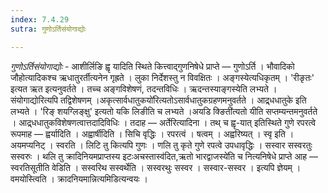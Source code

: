 ```yaml
---
index: 7.4.29
sutra: गुणोऽर्तिसंयोगाद्योः

---
```

_गुणोऽर्तिसंयोगाद्योः_ - आशीर्लिङि ह्वृ यादिति स्थिते कित्त्वाद्गुणनिषेधे प्राप्ते —  गुणोऽर्ति । भौवादिको जौहोत्यादिकश्च ऋधातुरर्तीत्यनेन गृह्रते । लुका निर्देशस्तु न विवक्षितः । अङ्गस्येत्यधिकृतम् । 'रीङृतः' इत्यत ऋत इत्यनुवर्तते । तच्च अङ्गविशेषणं, तदन्तविधिः । ऋदन्तस्याङ्गस्येति लभ्यते । संयोगाद्योरित्यपि तद्विशेषणम् ।अकृत्सार्वधातुकयो॑रित्यतोऽसार्वधातुकग्रहणमनुवर्तते । आद्र्धधातुके इति लभ्यते । 'रिङ् शयग्लिङ्क्षु' इत्यतो यकि लिङीति च लभ्यते ।अयडि क्ङिती॑त्यतो यीति सप्तम्यन्तमनुवर्तते । आद्र्धधातुकविशेषणत्वात्तदादिविधिः । तदाह — अर्तेरित्यादिना । तथ् च ह्वृ-यात् इतिस्थिते गुणे रपरत्वे रूपमाह —  ह्वर्यादिति । अह्वार्षीदिति । सिचि वृद्धिः । रपरत्वं । षत्वम् । अह्वरिष्यत् । स्वृ इति । अयमप्यनिट् । स्वरति । लिटि तु कित्यपि गुणः । णलि तु कृते गुणे रपत्वे उपधावृद्धिः । सस्वार सस्वरतुः सस्वरुः । थलि तु क्रादिनियमप्राप्तस्य इटःअचस्तास्व॑दित,ऋतो भारद्वाजस्ये॑ति च नित्यनिषेधे प्राप्ते आह —  स्वरतिसूतीति वेडिति । सस्वरिथ सस्वर्थेति । सस्वरथुः सस्वर । सस्वार-सस्वर । इत्यपि ज्ञेयम् । वमयोस्त्विति । क्रादनियमान्नित्यमिडित्यन्वयः । 